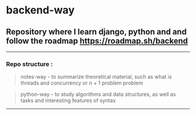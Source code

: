 # backend-way

## Repository where I learn django, python and and follow the roadmap https://roadmap.sh/backend

***

### Repo structure :
> notes-way - to summarize theoretical material, such as what is threads and concurrency or n + 1 problem problem

> python-way - to study algorithms and data structures, as well as tasks and interesting features of syntax
***